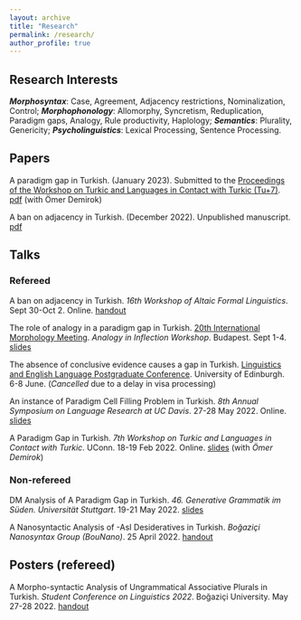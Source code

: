 ```yaml
---
layout: archive
title: "Research"
permalink: /research/
author_profile: true
---
```


## Research Interests

***Morphosyntax***: Case, Agreement, Adjacency restrictions, Nominalization, Control;
***Morphophonology***: Allomorphy, Syncretism, Reduplication, Paradigm gaps, Analogy, Rule productivity, Haplology;
***Semantics***: Plurality, Genericity;
***Psycholinguistics***: Lexical Processing, Sentence Processing.

## Papers

A paradigm gap in Turkish. (January 2023). Submitted to the [Proceedings of the Workshop on Turkic and Languages in Contact with Turkic (Tu+7)](https://journals.linguisticsociety.org/proceedings/index.php/tu). [pdf](https://github.com/muhammedileri/muhammedileri.github.io/raw/master/files/A%20Paradigm%20Gap%20in%20Turkish.pdf?raw=true) (with Ömer Demirok)

A ban on adjacency in Turkish. (December 2022). Unpublished manuscript. [pdf](https://github.com/muhammedileri/muhammedileri.github.io/raw/master/files/A%20ban%20on%20adjacency%20in%20Turkish.pdf?raw=true)

## Talks

### Refereed

A ban on adjacency in Turkish. *16th Workshop of Altaic Formal Linguistics*. Sept 30-Oct 2. Online. [handout](https://github.com/muhammedileri/muhammedileri.github.io/blob/master/files/handout_WAFL16.pdf?raw=true)

The role of analogy in a paradigm gap in Turkish. [20th International Morphology Meeting](http://www.nytud.hu/imm20/program.html). *Analogy in Inflection Workshop*. Budapest. Sept 1-4. [slides](https://github.com/muhammedileri/muhammedileri.github.io/blob/master/files/IMM20_slides.pdf?raw=true)

The absence of conclusive evidence causes a gap in Turkish. [Linguistics and English Language Postgraduate Conference](https://pgc.lel.ed.ac.uk/?p=programme). University of Edinburgh. 6-8 June. (*Cancelled* due to a delay in visa processing)

An instance of Paradigm Cell Filling Problem in Turkish. *8th Annual Symposium on Language Research at UC Davis*. 27-28 May 2022. Online. [slides](https://github.com/muhammedileri/muhammedileri.github.io/blob/master/files/LanguageCluster_Slides.pdf?raw=true)

A Paradigm Gap in Turkish. *7th Workshop on Turkic and Languages in Contact with Turkic*. UConn. 18-19 Feb 2022. Online. [slides](https://github.com/muhammedileri/muhammedileri.github.io/blob/master/files/TU%2B7_slides.pdf?raw=true) (with *Ömer Demirok*)

### Non-refereed

DM Analysis of A Paradigm Gap in Turkish. *46. Generative Grammatik im Süden. Universität Stuttgart*. 19-21 May 2022. [slides](https://github.com/muhammedileri/muhammedileri.github.io/blob/master/files/GGS46_Slides.pdf?raw=true)

A Nanosyntactic Analysis of -AsI Desideratives in Turkish. *Boğaziçi Nanosyntax Group (BouNano)*. 25 April 2022. [handout](https://github.com/muhammedileri/muhammedileri.github.io/blob/master/files/BouNano_handout.pdf?raw=true)

## Posters (refereed)

A Morpho-syntactic Analysis of Ungrammatical Associative Plurals in Turkish. *Student Conference on Linguistics 2022*. Boğaziçi University. May 27-28 2022. [handout](https://github.com/muhammedileri/muhammedileri.github.io/blob/master/files/SCOL_Poster_Handout.pdf?raw=true)


